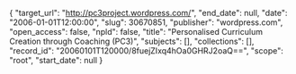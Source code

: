 {
  "target_url": "http://pc3project.wordpress.com/", 
  "end_date": null, 
  "date": "2006-01-01T12:00:00", 
  "slug": 30670851, 
  "publisher": "wordpress.com", 
  "open_access": false, 
  "npld": false, 
  "title": "Personalised Curriculum Creation through Coaching (PC3)", 
  "subjects": [], 
  "collections": [], 
  "record_id": "20060101T120000/8fuejZIxq4hOa0GHRJ2oaQ==", 
  "scope": "root", 
  "start_date": null
}

